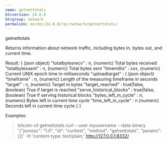 ```yaml
---
name: getnettotals
btcversion: 24.0.0
btcgroup: network
permalink: en/doc/24.0.0/rpc/network/getnettotals/
---
```


getnettotals

Returns information about network traffic, including bytes in, bytes out,
and current time.

Result:
{                                              (json object)
  "totalbytesrecv" : n,                        (numeric) Total bytes received
  "totalbytessent" : n,                        (numeric) Total bytes sent
  "timemillis" : xxx,                          (numeric) Current UNIX epoch time in milliseconds
  "uploadtarget" : {                           (json object)
    "timeframe" : n,                           (numeric) Length of the measuring timeframe in seconds
    "target" : n,                              (numeric) Target in bytes
    "target_reached" : true|false,             (boolean) True if target is reached
    "serve_historical_blocks" : true|false,    (boolean) True if serving historical blocks
    "bytes_left_in_cycle" : n,                 (numeric) Bytes left in current time cycle
    "time_left_in_cycle" : n                   (numeric) Seconds left in current time cycle
  }
}

Examples:
> bitcoin-cli getnettotals 
> curl --user myusername --data-binary '{"jsonrpc": "1.0", "id": "curltest", "method": "getnettotals", "params": []}' -H 'content-type: text/plain;' http://127.0.0.1:8332/


